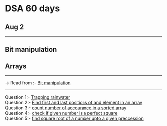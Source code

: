 # DSA 60 days 
## Aug 2

<hr>

## Bit manipulation
## Arrays

<hr>
-> Read from :- <a href="https://www.geeksforgeeks.org/all-about-bit-manipulation/">Bit manipulation</a>
<hr>

Question 1:- <a href="https://practice.geeksforgeeks.org/problems/set-bits0143/1" >Trapping rainwater</a><br>
Question 2:- <a href="https://practice.geeksforgeeks.org/problems/sum-of-two-numbers-without-using-arithmetic-operators/0/?fbclid=IwAR1A_1ONHs__SWLPe77raUMJWVLCGJfEC10MfZYupmjwGpneJV9eTo9K9l8" >Find first and last positions of and element in an array</a><br>
Question 3:- <a href="https://practice.geeksforgeeks.org/problems/check-whether-k-th-bit-is-set-or-not-1587115620/1" >count number of accourance in a sorted array </a><br>
Question 4:- <a href="https://practice.geeksforgeeks.org/problems/longest-consecutive-1s-1587115620/1" > check if given number is a perfect square</a><br>
Question 5:- <a href="https://practice.geeksforgeeks.org/problems/division-without-using-multiplication-division-and-mod-operator/0/" > find square root of a number upto a given preccession</a><br>

